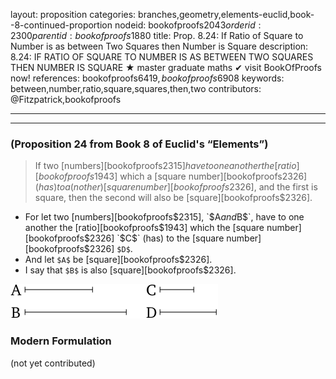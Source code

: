 layout: proposition
categories: branches,geometry,elements-euclid,book--8-continued-proportion
nodeid: bookofproofs$2043
orderid: 2300
parentid: bookofproofs$1880
title: Prop. 8.24: If Ratio of Square to Number is as between Two Squares then Number is Square
description: 8.24: IF RATIO OF SQUARE TO NUMBER IS AS BETWEEN TWO SQUARES THEN NUMBER IS SQUARE &#9733; master graduate maths &#10004; visit BookOfProofs now!
references: bookofproofs$6419,bookofproofs$6908
keywords: between,number,ratio,square,squares,then,two
contributors: @Fitzpatrick,bookofproofs

---


---

### (Proposition 24 from Book 8 of Euclid's “Elements”)


> If two [numbers][bookofproofs$2315] have to one another the [ratio][bookofproofs$1943] which a [square number][bookofproofs$2326] (has) to a(nother) [square number][bookofproofs$2326], and the first is square, then the second will also be [square][bookofproofs$2326].
* For let two [numbers][bookofproofs$2315], `$A$` and `$B$`, have to one another the [ratio][bookofproofs$1943] which the [square number][bookofproofs$2326] `$C$` (has) to the [square number][bookofproofs$2326] `$D$`.
* And let `$A$` be [square][bookofproofs$2326].
* I say that `$B$` is also [square][bookofproofs$2326].

![fig24e](https://github.com/bookofproofs/bookofproofs.github.io/blob/main/_sources/_assets/images/euclid/Book08/fig24e.png?raw=true)




### Modern Formulation

(not yet contributed)
